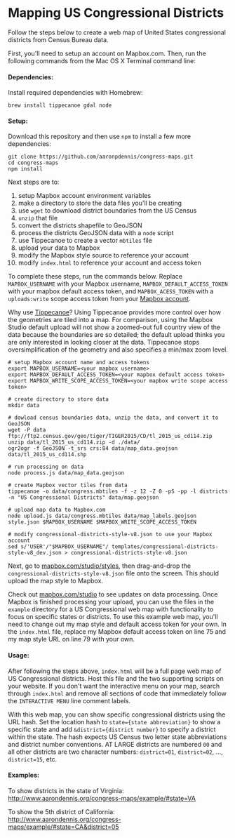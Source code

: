 # Mapping US Congressional Districts

Follow the steps below to create a web map of United States congressional districts from Census Bureau data.

First, you'll need to setup an account on Mapbox.com. Then, run the following commands from the Mac OS X Terminal command line:

#### Dependencies:

Install required dependencies with Homebrew:

```
brew install tippecanoe gdal node
```

#### Setup:

Download this repository and then use `npm` to install a few more dependencies:

```
git clone https://github.com/aaronpdennis/congress-maps.git
cd congress-maps
npm install
```

Next steps are to:

1. setup Mapbox account environment variables
2. make a directory to store the data files you'll be creating
2. use `wget` to download district boundaries from the US Census
3. `unzip` that file
4. convert the districts shapefile to GeoJSON
5. process the districts GeoJSON data with a `node` script
6. use Tippecanoe to create a vector `mbtiles` file
7. upload your data to Mapbox
8. modify the Mapbox style source to reference your account
9. modify `index.html` to reference your account and access token

To complete these steps, run the commands below. Replace `MAPBOX_USERNAME` with your Mapbox username, `MAPBOX_DEFAULT_ACCESS_TOKEN` with your mapbox default access token, and `MAPBOX_ACESS_TOKEN` with a `uploads:write` scope access token from your [Mapbox account](https://www.mapbox.com/studio/account/tokens).

Why use [Tippecanoe](https://github.com/mapbox/tippecanoe)? Using Tippecanoe provides more control over how the geometries are tiled into a map. For comparison, using the Mapbox Studio default upload will not show a zoomed-out full country view of the data because the boundaries are so detailed; the default upload thinks you are only interested in looking closer at the data. Tippecanoe stops  oversimplification of the geometry and also specifies a min/max zoom level.

```
# setup Mapbox account name and access tokens
export MAPBOX_USERNAME=<your mapbox username>
export MAPBOX_DEFAULT_ACCESS_TOKEN=<your mapbox default access token>
export MAPBOX_WRITE_SCOPE_ACCESS_TOKEN=<your mapbox write scope access token>

# create directory to store data
mkdir data

# dowload census boundaries data, unzip the data, and convert it to GeoJSON
wget -P data ftp://ftp2.census.gov/geo/tiger/TIGER2015/CD/tl_2015_us_cd114.zip
unzip data/tl_2015_us_cd114.zip -d ./data/
ogr2ogr -f GeoJSON -t_srs crs:84 data/map_data.geojson data/tl_2015_us_cd114.shp

# run processing on data
node process.js data/map_data.geojson

# create Mapbox vector tiles from data
tippecanoe -o data/congress.mbtiles -f -z 12 -Z 0 -pS -pp -l districts -n "US Congressional Districts" data/map.geojson

# upload map data to Mapbox.com
node upload.js data/congress.mbtiles data/map_labels.geojson style.json $MAPBOX_USERNAME $MAPBOX_WRITE_SCOPE_ACCESS_TOKEN

# modify congressional-districts-style-v8.json to use your Mapbox account
sed s/'USER'/"$MAPBOX_USERNAME"/ templates/congressional-districts-style-v8_dev.json > congressional-districts-style-v8.json
```

Next, go to [mapbox.com/studio/styles](https://www.mapbox.com/styles), then drag-and-drop the `congressional-districts-style-v8.json` file onto the screen. This should upload the map style to Mapbox.

Check out [mapbox.com/studio](https://www.mapbox.com/studio) to see updates on data processing. Once Mapbox is finished processing your upload, you can use the files in the `example` directory for a US Congressional web map with functionality to focus on specific states or districts. To use this example web map, you'll need to change out my map style and default access token for your own. In the `index.html` file, replace my Mapbox default access token on line 75 and my map style URL on line 79 with your own.

#### Usage:

After following the steps above, `index.html` will be a full page web map of US Congressional districts. Host this file and the two supporting scripts on your website. If you don't want the interactive menu on your map, search through `index.html` and remove all sections of code that immediately follow the `INTERACTIVE MENU` line comment labels.

With this web map, you can show specific congressional districts using the URL hash. Set the location hash to `state={state abbreviation}` to show a specific state and add `&district={district number}` to specify a district within the state. The hash expects US Census two letter state abbreviations and district number conventions. AT LARGE districts are numbered `00` and all other districts are two character numbers: `district=01`, `district=02`, ..., `district=15`, etc.

#### Examples:

To show districts in the state of Virginia: http://www.aarondennis.org/congress-maps/example/#state=VA

To show the 5th district of California: http://www.aarondennis.org/congress-maps/example/#state=CA&district=05
